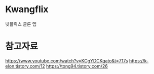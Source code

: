 # Kwangflix
넷플릭스 클론 앱 
# 참고자료
https://www.youtube.com/watch?v=KCgYDCKqato&t=717s
https://k-elon.tistory.com/12
https://tong94.tistory.com/26

